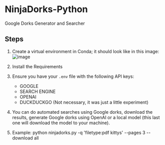 # NinjaDorks-Python

Google Dorks Generator and Searcher

## Steps

1. Create a virtual environment in Conda; it should look like in this image:  
   ![image](https://github.com/user-attachments/assets/69d7932a-6aea-40c8-b276-3e66e94d54b8)

2. Install the Requirements

3. Ensure you have your `.env` file with the following API keys:
   - GOOGLE
   - SEARCH ENGINE
   - OPENAI
   - DUCKDUCKGO (Not necessary, it was just a little experiment)

4. You can do automated searches using Google dorks, download the results, generate Google dorks using OpenAI or a local model (this last one will download the model to your machine).
5. Example: python ninjadorks.py -q 'filetype:pdf kittys' --pages 3 --download all 



